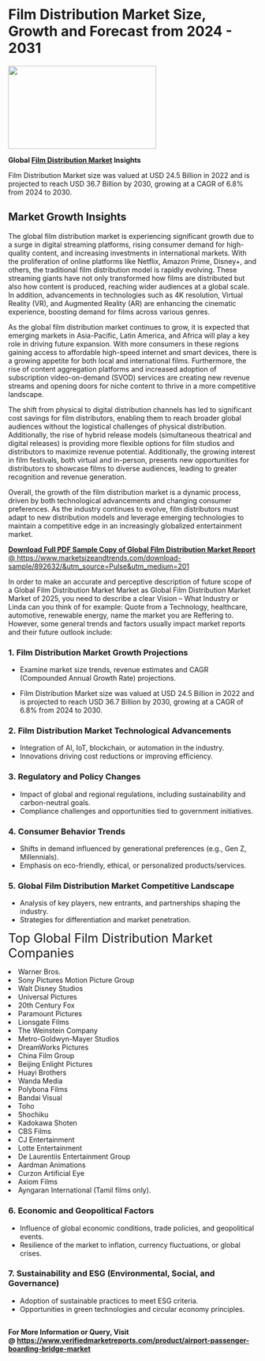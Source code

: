 <H1>Film Distribution Market Size, Growth and Forecast from 2024 - 2031</H1><img class="aligncenter size-medium wp-image-584254" src="https://thirdeyenews.in/wp-content/uploads/2024/09/Global-Market-Research-300x168.jpeg" alt="" width="300" height="168" /><p><strong>Global&nbsp;<a href="https://www.marketsizeandtrends.com/download-sample/892632/&amp;utm_source=Pulse&amp;utm_medium=201">Film Distribution Market</a> Insights</strong></p><p>Film Distribution Market size was valued at USD 24.5 Billion in 2022 and is projected to reach USD 36.7 Billion by 2030, growing at a CAGR of 6.8% from 2024 to 2030.</p><p><h2>Market Growth Insights</h2> <p>The global film distribution market is experiencing significant growth due to a surge in digital streaming platforms, rising consumer demand for high-quality content, and increasing investments in international markets. With the proliferation of online platforms like Netflix, Amazon Prime, Disney+, and others, the traditional film distribution model is rapidly evolving. These streaming giants have not only transformed how films are distributed but also how content is produced, reaching wider audiences at a global scale. In addition, advancements in technologies such as 4K resolution, Virtual Reality (VR), and Augmented Reality (AR) are enhancing the cinematic experience, boosting demand for films across various genres.</p> <p><a href="#"></a></p> <p>As the global film distribution market continues to grow, it is expected that emerging markets in Asia-Pacific, Latin America, and Africa will play a key role in driving future expansion. With more consumers in these regions gaining access to affordable high-speed internet and smart devices, there is a growing appetite for both local and international films. Furthermore, the rise of content aggregation platforms and increased adoption of subscription video-on-demand (SVOD) services are creating new revenue streams and opening doors for niche content to thrive in a more competitive landscape.</p> <p>The shift from physical to digital distribution channels has led to significant cost savings for film distributors, enabling them to reach broader global audiences without the logistical challenges of physical distribution. Additionally, the rise of hybrid release models (simultaneous theatrical and digital releases) is providing more flexible options for film studios and distributors to maximize revenue potential. Additionally, the growing interest in film festivals, both virtual and in-person, presents new opportunities for distributors to showcase films to diverse audiences, leading to greater recognition and revenue generation.</p> <p>Overall, the growth of the film distribution market is a dynamic process, driven by both technological advancements and changing consumer preferences. As the industry continues to evolve, film distributors must adapt to new distribution models and leverage emerging technologies to maintain a competitive edge in an increasingly globalized entertainment market.</p> <p><a href="#"></p><p><span class=""><strong>Download Full PDF Sample Copy of Global Film Distribution Market Report</strong> @ <a href="https://www.marketsizeandtrends.com/download-sample/892632/&amp;utm_source=Pulse&amp;utm_medium=201" target="_blank">https://www.marketsizeandtrends.com/download-sample/892632/&amp;utm_source=Pulse&amp;utm_medium=201</a></span></p><p>In order to make an accurate and perceptive description of future scope of a Global&nbsp;Film Distribution Market Market as Global&nbsp;Film Distribution Market Market of 2025, you need to describe a clear Vision &ndash; What Industry or Linda can you think of for example: Quote from a Technology, healthcare, automotive, renewable energy, name the market you are Reffering to. However, some general trends and factors usually impact market reports and their future outlook include:</p><h3>1.&nbsp;<strong>Film Distribution Market Growth Projections</strong></h3><ul><li>Examine market size trends, revenue estimates and CAGR (Compounded Annual Growth Rate) projections.</li><li><p>Film Distribution Market size was valued at USD 24.5 Billion in 2022 and is projected to reach USD 36.7 Billion by 2030, growing at a CAGR of 6.8% from 2024 to 2030.</p></li></ul><h3>2.&nbsp;<strong>Film Distribution Market Technological Advancements</strong></h3><ul><li>Integration of AI, IoT, blockchain, or automation in the industry.</li><li>Innovations driving cost reductions or improving efficiency.</li></ul><h3>3.&nbsp;<strong>Regulatory and Policy Changes</strong></h3><ul><li>Impact of global and regional regulations, including sustainability and carbon-neutral goals.</li><li>Compliance challenges and opportunities tied to government initiatives.</li></ul><h3>4.&nbsp;<strong>Consumer Behavior Trends</strong></h3><ul><li>Shifts in demand influenced by generational preferences (e.g., Gen Z, Millennials).</li><li>Emphasis on eco-friendly, ethical, or personalized products/services.</li></ul><h3>5.&nbsp;<strong>Global Film Distribution Market Competitive Landscape</strong></h3><ul><li>Analysis of key players, new entrants, and partnerships shaping the industry.</li><li>Strategies for differentiation and market penetration.</li></ul><p data-pm-slice="1 1 []"><span style="color: inherit; font-family: inherit; font-size: 25px;">Top Global Film Distribution Market Companies</span></p><div class="" data-test-id=""><p><li>Warner Bros.</li><li> Sony Pictures Motion Picture Group</li><li> Walt Disney Studios</li><li> Universal Pictures</li><li> 20th Century Fox</li><li> Paramount Pictures</li><li> Lionsgate Films</li><li> The Weinstein Company</li><li> Metro-Goldwyn-Mayer Studios</li><li> DreamWorks Pictures</li><li> China Film Group</li><li> Beijing Enlight Pictures</li><li> Huayi Brothers</li><li> Wanda Media</li><li> Polybona Films</li><li> Bandai Visual</li><li> Toho</li><li> Shochiku</li><li> Kadokawa Shoten</li><li> CBS Films</li><li> CJ Entertainment</li><li> Lotte Entertainment</li><li> De Laurentiis Entertainment Group</li><li> Aardman Animations</li><li> Curzon Artificial Eye</li><li> Axiom Films</li><li> Ayngaran International (Tamil films only).</li></p></div><h3>6.&nbsp;<strong>Economic and Geopolitical Factors</strong></h3><ul><li>Influence of global economic conditions, trade policies, and geopolitical events.</li><li>Resilience of the market to inflation, currency fluctuations, or global crises.</li></ul><h3>7.&nbsp;<strong>Sustainability and ESG (Environmental, Social, and Governance)</strong></h3><ul><li>Adoption of sustainable practices to meet ESG criteria.</li><li>Opportunities in green technologies and circular economy principles.</li></ul><h2><strong style="font-size: 14px;">For More Information or Query, Visit @&nbsp;</strong><a style="background-color: #ffffff; font-size: 14px;" href="https://www.marketsizeandtrends.com/report/film-distribution-market-/" target="_blank">https://www.verifiedmarketreports.com/product/airport-passenger-boarding-bridge-market</a></h2>
